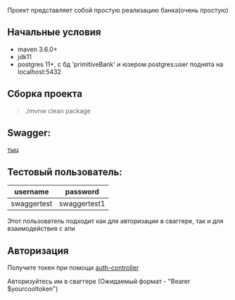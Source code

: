 Проект представляет собой простую реализацию банка(очень простую)

## Начальные условия

* maven 3.6.0+
* jdk11
* postgres 11+, с бд 'primitiveBank' и юзером postgres:user поднята на localhost:5432

## Сборка проекта

> ./mvnw clean package

## Swagger: 

[тыц](http://localhost:8080/documentation/swagger-ui/)

## Тестовый пользователь:

| username    | password     | 
|-------------|--------------|
| swaggertest | swaggertest1 |

Этот пользователь подходит как для авторизации в сваггере, так и для взаимодействия с апи

## Авторизация

Получите токен при помощи [auth-controller](http://localhost:8080/documentation/swagger-ui/#/auth-controller)

Авторизуйтесь им в сваггере (Ожидаемый формат - "Bearer $yourcooltoken")